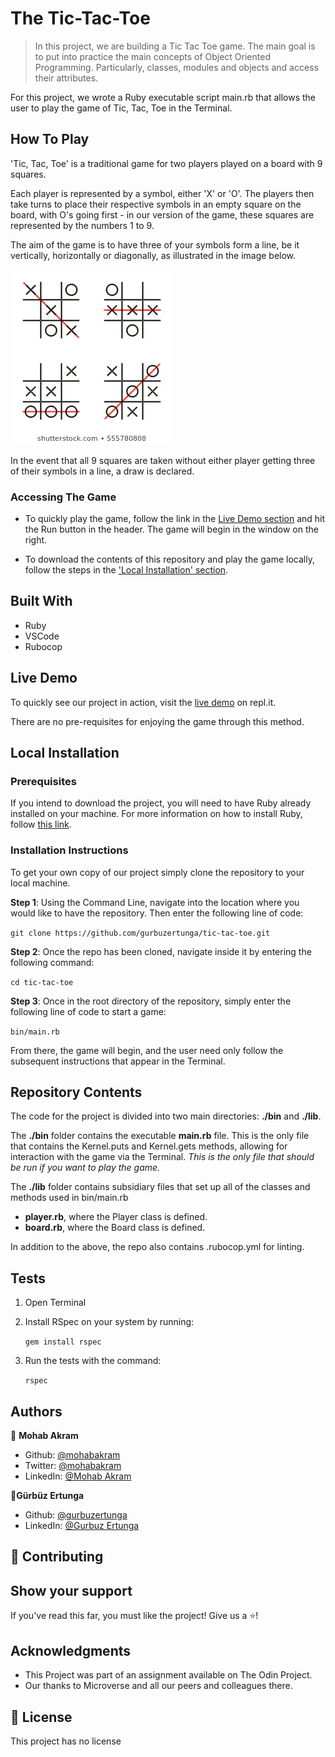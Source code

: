 # The Tic-Tac-Toe

> In this project, we are building a Tic Tac Toe game. The main goal is to put into practice the main concepts of Object Oriented Programming. Particularly, classes, modules and objects and access their attributes.

For this project, we wrote a Ruby executable script main.rb that allows the user to play the game of Tic, Tac, Toe in the Terminal.

## How To Play

'Tic, Tac, Toe' is a traditional game for two players played on a board with 9 squares.

Each player is represented by a symbol, either 'X' or 'O'. The players then take turns to place their respective symbols in an empty square on the board, with O's going first - in our version of the game, these squares are represented by the numbers 1 to 9.

The aim of the game is to have three of your symbols form a line, be it vertically, horizontally or diagonally, as illustrated in the image below.

![A Winning Combination of Tic, Tac, Toe](.github/winning-screenshot.webp)

In the event that all 9 squares are taken without either player getting three of their symbols in a line, a draw is declared.

### Accessing The Game

- To quickly play the game, follow the link in the [Live Demo section](https://repl.it/@gurbuzertunga/tic-tac-toe#bin/main.rb) and hit the Run button in the header. The game will begin in the window on the right.

- To download the contents of this repository and play the game locally, follow the steps in the ['Local Installation' section](#local-installation).

## Built With

- Ruby
- VSCode
- Rubocop

## Live Demo

To quickly see our project in action, visit the [live demo]('#') on repl.it.

There are no pre-requisites for enjoying the game through this method.

## Local Installation

### Prerequisites

If you intend to download the project, you will need to have Ruby already installed on your machine. For more information on how to install Ruby, follow [this link](https://www.ruby-lang.org/en/downloads/).

### Installation Instructions

To get your own copy of our project simply clone the repository to your local machine.

**Step 1**: Using the Command Line, navigate into the location where you would like to have the repository. Then enter the following line of code:

`git clone https://github.com/gurbuzertunga/tic-tac-toe.git`

**Step 2**: Once the repo has been cloned, navigate inside it by entering the following command:

`cd tic-tac-toe`

**Step 3**: Once in the root directory of the repository, simply enter the following line of code to start a game:

`bin/main.rb`

From there, the game will begin, and the user need only follow the subsequent instructions that appear in the Terminal.

## Repository Contents

The code for the project is divided into two main directories: **./bin** and **./lib**.

The **./bin** folder contains the executable **main.rb** file. This is the only file that contains the Kernel.puts and Kernel.gets methods, allowing for interaction with the game via the Terminal. _This is the only file that should be run if you want to play the game._

The **./lib** folder contains subsidiary files that set up all of the classes and methods used in bin/main.rb

- **player.rb**, where the Player class is defined.
- **board.rb**, where the Board class is defined.

In addition to the above, the repo also contains .rubocop.yml for linting.

## Tests

1. Open Terminal

2. Install RSpec on your system by running:

    `gem install rspec`

3. Run the tests with the command:

    `rspec`



## Authors

:bust_in_silhouette: **Mohab Akram**
- Github: [@mohabakram](https://github.com/mohapakram)
- Twitter: [@mohabakram](https://twitter.com/mohapakram)
- LinkedIn: [@Mohab Akram](https://www.linkedin.com/in/mohab-akram-667093131/)

:bust_in_silhouette:**Gürbüz Ertunga**
- Github: [@gurbuzertunga](https://github.com/gurbuzertunga)
- LinkedIn: [@Gurbuz Ertunga](https://www.linkedin.com/in/gurbuz-ertunga-a607a2a5/)
## :handshake: Contributing

## Show your support
If you've read this far, you must like the project! Give us a :star:️!
## Acknowledgments
- This Project was part of an assignment available on The Odin Project.
- Our thanks to Microverse and all our peers and colleagues there.
## :memo: License
This project has no license